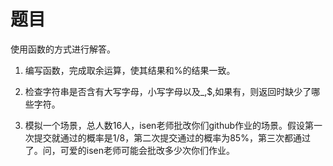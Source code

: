 # 题目

使用函数的方式进行解答。

1. 编写函数，完成取余运算，使其结果和%的结果一致。

2. 检查字符串是否含有大写字母，小写字母以及_,$,如果有，则返回时缺少了哪些字符。

3. 模拟一个场景，总人数16人，isen老师批改你们github作业的场景。假设第一次提交就通过的概率是1/8，第二次提交通过的概率为85%，第三次都通过了。问，可爱的isen老师可能会批改多少次你们作业。

   